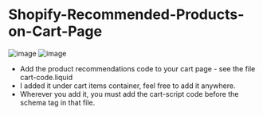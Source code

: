 # Shopify-Recommended-Products-on-Cart-Page

![image](https://user-images.githubusercontent.com/1571083/231435900-9757355e-e5f3-4c60-b2be-b7e8bb2f47fe.png)
![image](https://user-images.githubusercontent.com/1571083/231435940-da39a4e4-fea9-4bd7-81e5-529179561b68.png)

- Add the product recommendations code to your cart page - see the file cart-code.liquid
- I added it under cart items container, feel free to add it anywhere. 
- Wherever you add it, you must add the cart-script code before the schema tag in that file.

